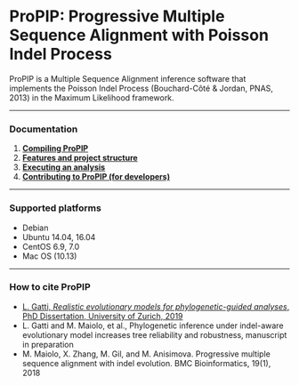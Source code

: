 # ProPIP: Progressive Multiple Sequence Alignment with Poisson Indel Process

ProPIP is a Multiple Sequence Alignment inference software that implements the Poisson Indel Process (Bouchard-Côté & Jordan, PNAS, 2013) in the Maximum Likelihood framework.


---

### Documentation

1. **[Compiling ProPIP](https://github.com/acg-team/ProPIP/blob/master/ProPIP.wiki/Compiling/Index.md)**
2. **[Features and project structure](https://github.com/acg-team/ProPIP/tree/master/ProPIP.wiki/Features/Index.md)**
3. **[Executing an analysis](https://github.com/acg-team/ProPIP/tree/master/ProPIP.wiki/Examples/Index.md)**
4. **[Contributing to ProPIP (for developers)](https://github.com/acg-team/ProPIP/tree/master/ProPIP.wiki/Developers/Index.md)**

---
### Supported platforms

- Debian
- Ubuntu 14.04, 16.04
- CentOS 6.9, 7.0
- Mac OS (10.13)

---

### How to cite ProPIP

- [L. Gatti, *Realistic evolutionary models for phylogenetic-guided analyses*, PhD Dissertation, University of Zurich, 2019](https://opac.nebis.ch/F/?local_base=NEBIS&CON_LNG=GER&func=find-b&find_code=SYS&request=011452190)
- L. Gatti and M. Maiolo, et al., Phylogenetic inference under indel-aware evolutionary model increases tree reliability and robustness, manuscript in preparation
- M. Maiolo, X. Zhang, M. Gil, and M. Anisimova. Progressive multiple sequence alignment with indel evolution. BMC Bioinformatics, 19(1), 2018
